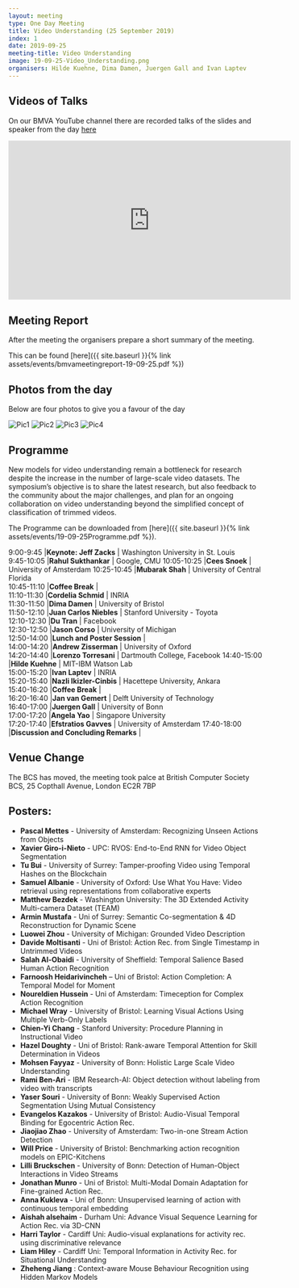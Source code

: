 ```yaml
---
layout: meeting
type: One Day Meeting
title: Video Understanding (25 September 2019)
index: 1
date: 2019-09-25
meeting-title: Video Understanding
image: 19-09-25-Video_Understanding.png
organisers: Hilde Kuehne, Dima Damen, Juergen Gall and Ivan Laptev
---
```


<!---
## Call for Papers


The call for Papers can be downloaded from [here]({{ site.baseurl }}{% link assets/events/19-09-25Programme.pdf %}).
--->

## Videos of Talks
On our BMVA YouTube channel there are recorded talks of the slides and speaker from the day [here](https://www.youtube.com/watch?v=uMZ_avMVUgM&list=PLW8VWHVjepItdBf7nDvs5MVMRZrF_l3jO)

<div class="container">
	<div class="row"><div class="col-xs-12 col-lg-10 mx-auto">
		<div class="video-container">
			<iframe width="560" height="315" src="https://www.youtube.com/embed/videoseries?list=PLW8VWHVjepItdBf7nDvs5MVMRZrF_l3jO " frameborder="0" allow="autoplay; encrypted-media" allowfullscreen></iframe>
		</div>
	</div></div>
</div>

## Meeting Report
After the meeting the organisers prepare a short summary of the meeting.

This can be found [here]({{ site.baseurl }}{% link assets/events/bmvameetingreport-19-09-25.pdf %})

## Photos from the day

Below are four photos to give you a favour of the day 

![Pic1](/assets/images/events/19-09-25-Video_Understanding_Pic1.jpg)
![Pic2](/assets/images/events/19-09-25-Video_Understanding_Pic2.jpg)
![Pic3](/assets/images/events/19-09-25-Video_Understanding_Pic3.jpg)
![Pic4](/assets/images/events/19-09-25-Video_Understanding_Pic4.jpg)

## Programme

New models for video understanding remain a bottleneck for research despite the increase in the number of large-scale video datasets. The symposium’s objective is to share the latest research, but also feedback to the community about the major challenges, and plan for an ongoing collaboration on video understanding beyond the simplified concept of classification of trimmed videos.  

The Programme can be downloaded from [here]({{ site.baseurl }}{% link assets/events/19-09-25Programme.pdf %}).
	
9:00-9:45	|**Keynote: Jeff Zacks** |	Washington University in St. Louis	
9:45-10:05	|**Rahul Sukthankar** |	Google, CMU	
10:05-10:25	|**Cees Snoek** |	University of Amsterdam	
10:25-10:45	|**Mubarak Shah** |	University of Central Florida	
10:45-11:10	|**Coffee Break** |		
11:10-11:30	|**Cordelia Schmid** |	INRIA	
11:30-11:50	|**Dima Damen** |	University of Bristol	
11:50-12:10	|**Juan Carlos Niebles** |	Stanford University - Toyota	
12:10-12:30	|**Du Tran** |	Facebook	
12:30-12:50	|**Jason Corso** |	University of Michigan	
12:50-14:00	|**Lunch and Poster Session** |		
14:00-14:20	|**Andrew Zisserman** |	University of Oxford	
14:20-14:40	|**Lorenzo Torresani** |	Dartmouth College, Facebook	
14:40-15:00	|**Hilde Kuehne** |	MIT-IBM Watson Lab	
15:00-15:20	|**Ivan Laptev** |	INRIA	
15:20-15:40	|**Nazli Ikizler-Cinbis** |	Hacettepe University, Ankara	
15:40-16:20	|**Coffee Break** |		
16:20-16:40	|**Jan van Gemert** |	Delft University of Technology	
16:40-17:00	|**Juergen Gall** |	University of Bonn	
17:00-17:20	|**Angela Yao** |	Singapore University	
17:20-17:40	|**Efstratios Gavves** |	University of Amsterdam	
17:40-18:00	|**Discussion and Concluding Remarks** |	

## Venue Change
The BCS has moved, the meeting took palce at 
British Computer Society BCS, 25 Copthall Avenue, London EC2R 7BP 

## Posters: 
- **Pascal Mettes**  - University of Amsterdam: Recognizing Unseen Actions from Objects	
- **Xavier Giro-i-Nieto**   - UPC: RVOS: End-to-End RNN for Video Object Segmentation  
- **Tu Bui**  - University of Surrey: Tamper-proofing Video using Temporal Hashes on the Blockchain	
- **Samuel Albanie**  -  University of Oxford: Use What You Have: Video retrieval using representations from collaborative experts	
- **Matthew Bezdek**  -  Washington University: The 3D Extended Activity Multi-camera Dataset (TEAM)
- **Armin Mustafa**  -  Uni of Surrey: Semantic Co-segmentation & 4D Reconstruction for Dynamic Scene
- **Luowei Zhou**  -  University of Michigan: Grounded Video Description	
- **Davide Moltisanti**  -  Uni of Bristol: Action Rec. from Single Timestamp in Untrimmed Videos	
- **Salah Al-Obaidi**   - University of Sheffield: Temporal Salience Based Human Action Recognition 
- **Farnoosh Heidarivincheh**  – Uni of Bristol: Action Completion: A Temporal Model for Moment	
- **Noureldien Hussein**   - Uni of Amsterdam: Timeception for Complex Action Recognition
- **Michael Wray**  -  University of Bristol: Learning Visual Actions Using Multiple Verb-Only Labels 
- **Chien-Yi Chang**  -  Stanford University: Procedure Planning in Instructional Video
- **Hazel Doughty**   - Uni of Bristol: Rank-aware Temporal Attention for Skill Determination in Videos
- **Mohsen Fayyaz**  -  University of Bonn: Holistic Large Scale Video Understanding
- **Rami Ben-Ari**  -  IBM Research-AI: Object detection without labeling from video with transcripts 
- **Yaser Souri**  -  University of Bonn: Weakly Supervised Action Segmentation Using Mutual Consistency
- **Evangelos Kazakos**  -  University of Bristol: Audio-Visual Temporal Binding for Egocentric Action Rec.
- **Jiaojiao Zhao**  -  University of Amsterdam: Two-in-one Stream Action Detection
- **Will Price**  -  University of Bristol: Benchmarking action recognition models on EPIC-Kitchens	
- **Lilli Bruckschen**  -  University of Bonn: Detection of Human-Object Interactions in Video Streams	
- **Jonathan Munro**  -  Uni of Bristol: Multi-Modal Domain Adaptation for Fine-grained Action Rec.	
- **Anna Kukleva**   - Uni of Bonn: Unsupervised learning of action with continuous temporal embedding
- **Aishah alsehaim**  -  Durham Uni: Advance Visual Sequence Learning for Action Rec. via 3D-CNN
- **Harri Taylor**  -  Cardiff Uni: Audio-visual explanations for activity rec. using discriminative relevance
- **Liam Hiley**  -  Cardiff Uni: Temporal Information in Activity Rec. for Situational Understanding	
- **Zheheng Jiang** : Context-aware Mouse Behaviour Recognition using Hidden Markov Models

<!---
## Registration

<div class="container-fluid pb-3">
    <div class="card p-1" style="background: #F8F7FA">
        <div class="card-body mx-auto">
          Please register using the options below (scroll for more options):
        </div>
        <div id="eventbrite-widget-container-52421495103"></div>
    </div>
</div>

<script src="https://www.eventbrite.co.uk/static/widgets/eb_widgets.js"></script>

<script type="text/javascript">
    var exampleCallback = function() {
        console.log('Order complete!');
    };

    function getWidth() {
      if (self.innerWidth) {
        return self.innerWidth;
      }

      if (document.documentElement && document.documentElement.clientWidth) {
        return document.documentElement.clientWidth;
      }

      if (document.body) {
        return document.body.clientWidth;
      }
    }

    var height_to_use = 600;

    if (getWidth() < 1000) {
        height_to_use = 650;
    }

    if (getWidth() < 800) {
        height_to_use = 700;
    }

    if (getWidth() < 550) {
        height_to_use = 710;
    }

    window.EBWidgets.createWidget({
        // Required
        widgetType: 'checkout',
        eventId: '52421495103',
        iframeContainerId: 'eventbrite-widget-container-52421495103',

        // Optional
        iframeContainerHeight: height_to_use,  // Widget height in pixels. Defaults to a minimum of 425px if not provided
        onOrderComplete: exampleCallback  // Method called when an order has successfully completed
    });
</script>

--->